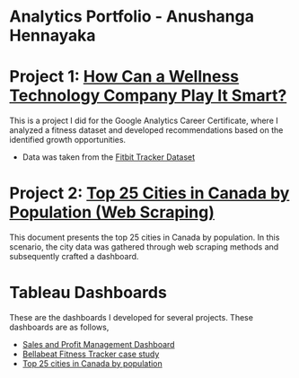 # Analytics Portfolio - Anushanga Hennayaka

# Project 1: [How Can a Wellness Technology Company Play It Smart?](https://github.com/anushanga2/Bellabeat-Fitness-Tracker-Case-Study)  
This is a project I did for the Google Analytics Career Certificate, where I analyzed a fitness dataset and developed recommendations based on the identified growth opportunities.  
* Data was taken from the [Fitbit Tracker Dataset](https://www.kaggle.com/datasets/arashnic/fitbit)
# Project 2: [Top 25 Cities in Canada by Population (Web Scraping)](https://github.com/anushanga2/Top-25-Cities-in-Canada-Web-Scraping-)  
This document presents the top 25 cities in Canada by population. In this scenario, the city data was gathered through web scraping methods and subsequently crafted a dashboard.
# Tableau Dashboards  
These are the dashboards I developed for several projects. These dashboards are as follows,
* [Sales and Profit Management Dashboard](https://public.tableau.com/views/Salesandprofitmanagementdashboard/Dashboard1?:language=en-US&:retry=yes&:display_count=n&:origin=viz_share_link)
* [Bellabeat Fitness Tracker case study](https://public.tableau.com/views/BellabeatFitnessTrackerCaseStudy_16933303803030/Dashboard1?:language=en-US&:retry=yes&:display_count=n&:origin=viz_share_link)
* [Top 25 cities in Canada by population](https://public.tableau.com/views/Top25CitiesinCanadabyPopulation-2023/Dashboard1?:language=en-US&:display_count=n&:origin=viz_share_link)  
